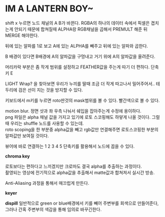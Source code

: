 # IM A LANTERN BOY~

shift x 누르면 노드 채널의 A B가 바뀐다. RGBA의 하나의 데이터 속에서 픽셀은 겹치는게 안되기 때문에
합쳐질때 ALPHA랑 RGB채널을 곱해서 PREMULT 해준 뒤 MERGE 해야한다.  

뒤에 있는 알파를 1로 보고 A에 있는 ALPHA를 빼주고 뒤에 있는 알파와 곱한다.  

B 배경이 있다면 B배경에 A의 알파값을 구멍내고 거기 위에 A의 알파값을 올려준다.  

머리카락 부분은 좀 작게 범위를 설정하고 FEATHER값을 주는게 따기 더 편하다. 단축키 E  

LIGHT Wrap? 을 찾아보면 우리가 누끼를 딸때 조금 더 작게 따고나서 밀어주어서.. 테두리에 검은 선이 지는 것을 방지할 수 있다.

키보드에서 m키를 누르면 roto딴것의 mask범위를 볼 수 있다. 빨간색으로 볼 수 있다.  

motion blur.
정면 샷과 좌 우측 나눠서 쉐입을 잡아주는게 수정에 용이하다.  
png 파일은 alpha 채널 값을 가지고 있기에 로토 스코핑해도 하얗게 나올 것이다. 그럴때 우리는 shuffle 노드를 사용할 수 있는데.  
roto scoping을 한 부분중 alpha값을 빼고 rgb값만 연결해주면 로토스코핑한 부분의 알파값만 보여질 것이다.

뷰어에 바로 연결하는 1 2 3 4 5 단축키를 활용해서 노드에 꼽을 수 있다. 

**chroma key**

로토보다는 편하다고 느끼겠지만 크로마도 결국 alpha를 추출하는 과정이다.  
촬영되는 영상에 전기적으로 alpha값을 추출해서 matte값과 합쳐져서 실시간 방송.

Anti-Aliasing 과정을 통해서 매끄럽게 만든다.  

**keyer**

**dispill**
일반적으로 green or blue배경에서
키를 빼어 주변부를 회색으로 만들어준다, 그러나 간혹 주변부의 색감을 통해 임의로 바꾸긴한다.

